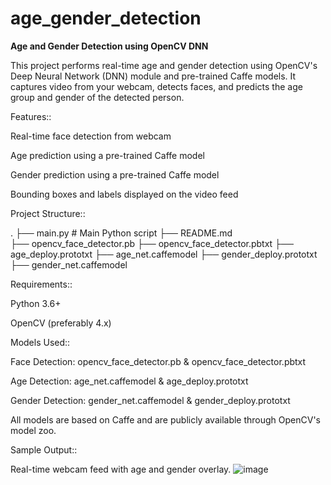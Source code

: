 # age_gender_detection

**Age and Gender Detection using OpenCV DNN**


This project performs real-time age and gender detection using OpenCV's Deep Neural Network (DNN) module and pre-trained Caffe models. It captures video from your webcam, detects faces, and predicts the age group and gender of the detected person.

 Features::


 
Real-time face detection from webcam


Age prediction using a pre-trained Caffe model


Gender prediction using a pre-trained Caffe model


Bounding boxes and labels displayed on the video feed



Project Structure::


.
├── main.py                  # Main Python script
├── README.md              
├── opencv_face_detector.pb
├── opencv_face_detector.pbtxt
├── age_deploy.prototxt
├── age_net.caffemodel
├── gender_deploy.prototxt
├── gender_net.caffemodel




Requirements::





Python 3.6+

OpenCV (preferably 4.x)



 Models Used::

 
Face Detection: opencv_face_detector.pb & opencv_face_detector.pbtxt

Age Detection: age_net.caffemodel & age_deploy.prototxt

Gender Detection: gender_net.caffemodel & gender_deploy.prototxt

All models are based on Caffe and are publicly available through OpenCV's model zoo.


 
 
 
 Sample Output::



 
Real-time webcam feed with age and gender overlay.
![image](https://github.com/user-attachments/assets/03d5d316-b5ac-4fc1-b8da-a0d0cd28f6ab)





